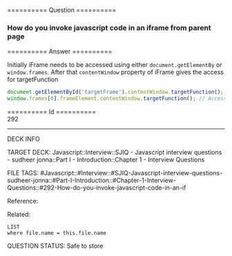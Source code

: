 ========== Question ==========  

### How do you invoke javascript code in an iframe from parent page  

========== Answer ==========  

Initially iFrame needs to be accessed using either `document.getElementBy` or
`window.frames`. After that `contentWindow` property of iFrame gives the access
for targetFunction

```javascript
document.getElementById('targetFrame').contentWindow.targetFunction();
window.frames[0].frameElement.contentWindow.targetFunction(); // Accessing iframe this way may not work in latest versions chrome and firefox
```

========== Id ==========  
292

---

DECK INFO

TARGET DECK: Javascript::Interview::SJIQ - Javascript interview questions - sudheer jonna::Part I - Introduction::Chapter 1 - Interview Questions

FILE TAGS: #Javascript::#Interview::#SJIQ-Javascript-interview-questions-sudheer-jonna::#Part-I-Introduction::#Chapter-1-Interview-Questions::#292-How-do-you-invoke-javascript-code-in-an-if

Reference:

Related:

```dataview
LIST
where file.name = this.file.name
```

QUESTION STATUS: Safe to store
